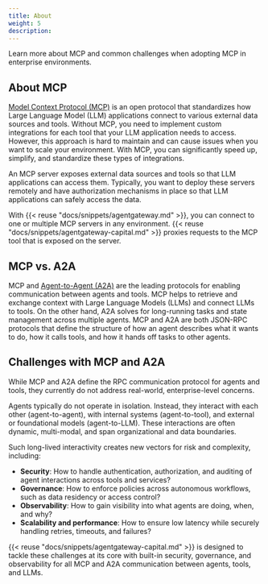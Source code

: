 ```yaml
---
title: About 
weight: 5
description:
---
```


Learn more about MCP and common challenges when adopting MCP in enterprise environments. 

## About MCP

[Model Context Protocol (MCP)](https://modelcontextprotocol.io/introduction) is an open protocol that standardizes how Large Language Model (LLM) applications connect to various external data sources and tools. Without MCP, you need to implement custom integrations for each tool that your LLM application needs to access. However, this approach is hard to maintain and can cause issues when you want to scale your environment. With MCP, you can significantly speed up, simplify, and standardize these types of integrations.

An MCP server exposes external data sources and tools so that LLM applications can access them. Typically, you want to deploy these servers remotely and have authorization mechanisms in place so that LLM applications can safely access the data.

With {{< reuse "docs/snippets/agentgateway.md" >}}, you can connect to one or multiple MCP servers in any environment. {{< reuse "docs/snippets/agentgateway-capital.md" >}} proxies requests to the MCP tool that is exposed on the server. <!-- You can also use the agentgateway to federate tools from multiple MCP servers. For more information, see the [MCP multiplexing](/docs/mcp/connect/multiplex/) guide. -->

## MCP vs. A2A

MCP and [Agent-to-Agent (A2A)](https://github.com/a2aproject/A2A) are the leading protocols for enabling communication between agents and tools. MCP helps to retrieve and exchange context with Large Language Models (LLMs) and connect LLMs to tools. On the other hand, A2A solves for long-running tasks and state management across multiple agents. MCP and A2A are both JSON-RPC protocols that define the structure of how an agent describes what it wants to do, how it calls tools, and how it hands off tasks to other agents.

## Challenges with MCP and A2A
While MCP and A2A define the RPC communication protocol for agents and tools, they currently do not address real-world, enterprise-level concerns.

Agents typically do not operate in isolation. Instead, they interact with each other (agent-to-agent), with internal systems (agent-to-tool), and external or foundational models (agent-to-LLM). These interactions are often dynamic, multi-modal, and span organizational and data boundaries. 

Such long-lived interactivity creates new vectors for risk and complexity, including: 
* **Security**: How to handle authentication, authorization, and auditing of agent interactions across tools and services? 
* **Governance**: How to enforce policies across autonomous workflows, such as data residency or access control? 
* **Observability**: How to gain visibility into what agents are doing, when, and why? 
* **Scalability and performance**: How to ensure low latency while securely handling retries, timeouts, and failures? 

{{< reuse "docs/snippets/agentgateway-capital.md" >}} is designed to tackle these challenges at its core with built-in security, governance, and observability for all MCP and A2A communication between agents, tools, and LLMs. 